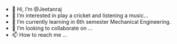 - 👋 Hi, I’m @Jeetanraj
- 👀 I’m interested in play a cricket and listening a music...
- 🌱 I’m currently learning in 6th semester Mechanical Engineering.
- 💞️ I’m looking to collaborate on ...
- 📫 How to reach me ...

<!---
Jeet17451/Jeet17451 is a ✨ special ✨ repository because its `README.md` (this file) appears on your GitHub profile.
You can click the Preview link to take a look at your changes.
--->
